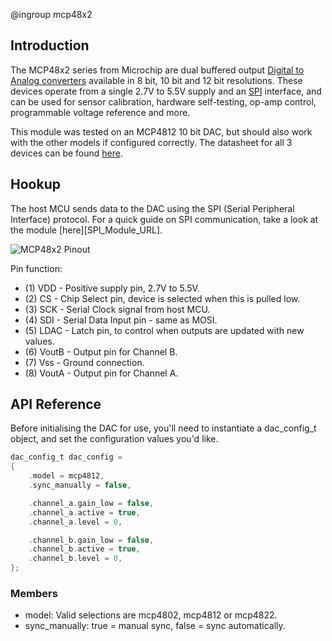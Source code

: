 @ingroup mcp48x2

## Introduction
The MCP48x2 series from Microchip are dual buffered output [Digital to Analog converters][DAC_URL] available in 8 bit, 10 bit and 12 bit resolutions. These devices operate from a single 2.7V to 5.5V supply and an [SPI][SPI_URL] interface, and can be used for sensor calibration, hardware self-testing, op-amp control, programmable voltage reference and  more.

This module was tested on an MCP4812 10 bit DAC, but should also work with the other models if configured correctly. The datasheet for all 3 devices can be found [here][MCP48x2_Datasheet_URL].

## Hookup
The host MCU sends data to the DAC using the SPI (Serial Peripheral Interface) protocol. For a quick guide on SPI communication, take a look at the module [here][SPI_Module_URL].

![MCP48x2 Pinout](.images/mcp4812_pinout.png)

Pin function:
- (1) VDD - Positive supply pin, 2.7V to 5.5V.
- (2) CS - Chip Select pin, device is selected when this is pulled low. 
- (3) SCK - Serial Clock signal from host MCU.
- (4) SDI - Serial Data Input pin - same as MOSI.
- (5) LDAC - Latch pin, to control when outputs are updated with new values.
- (6) VoutB - Output pin for Channel B.
- (7) Vss - Ground connection. 
- (8) VoutA - Output pin for Channel A.

## API Reference

Before initialising the DAC for use, you'll need to instantiate a dac_config_t object, and set the configuration values you'd like.

```C
dac_config_t dac_config =
{
	.model = mcp4812,
	.sync_manually = false,

	.channel_a.gain_low = false,
	.channel_a.active = true,
	.channel_a.level = 0,

	.channel_b.gain_low = false,
	.channel_b.active = true,
	.channel_b.level = 0,
};
```
### Members
- model: Valid selections are mcp4802, mcp4812 or mcp4822.
- sync_manually: true = manual sync, false = sync automatically.


[DAC_URL]: https://en.wikipedia.org/wiki/Digital-to-analog_converter
[SPI_URL]: https://en.wikipedia.org/wiki/Serial_Peripheral_Interface
[MCP48x2_Datasheet_URL]: https://ww1.microchip.com/downloads/en/DeviceDoc/20002249B.pdf